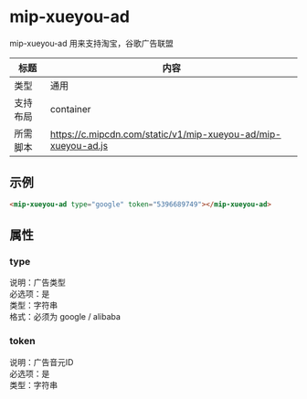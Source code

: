 # mip-xueyou-ad

mip-xueyou-ad 用来支持淘宝，谷歌广告联盟

标题|内容
----|----
类型|通用
支持布局|container
所需脚本|https://c.mipcdn.com/static/v1/mip-xueyou-ad/mip-xueyou-ad.js

## 示例

```html
<mip-xueyou-ad type="google" token="5396689749"></mip-xueyou-ad>
```

## 属性

### type

说明：广告类型  
必选项：是  
类型：字符串  
格式：必须为 google / alibaba


### token

说明：广告音元ID  
必选项：是  
类型：字符串 
